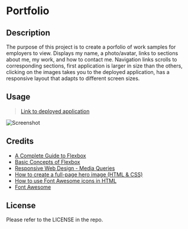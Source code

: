 # Portfolio

## Description
The purpose of this project is to create a porfolio of work samples for employers to view. Displays my name,
a photo/avatar, links to sections about me, my work, and how to contact me. Navigation links scrolls to 
corresponding sections, first application is larger in size than the others, clicking on the images takes 
you to the deployed application, has a responsive layout that adapts to different screen sizes.

## Usage
> [Link to deployed application](https://kyoriku.github.io/beta-2/)

![Screenshot]()

## Credits
- [A Complete Guide to Flexbox](https://css-tricks.com/snippets/css/a-guide-to-flexbox/)
- [Basic Concepts of Flexbox](https://developer.mozilla.org/en-US/docs/Web/CSS/CSS_flexible_box_layout/Basic_concepts_of_flexbox)
- [Responsive Web Design - Media Queries](https://www.w3schools.com/css/css_rwd_mediaqueries.asp)
- [How to create a full-page hero image (HTML & CSS)](https://codetheweb.blog/fullscreen-image-hero/)
- [How to use Font Awesome icons in HTML](https://stackoverflow.com/questions/71146319/how-to-use-font-awesome-icons-in-html)
- [Font Awesome](https://fontawesome.com/icons)

## License
Please refer to the LICENSE in the repo.